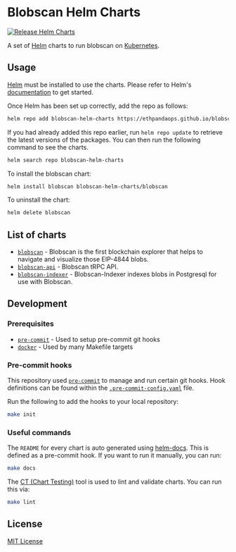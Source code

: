 # Blobscan Helm Charts

[![Release Helm Charts](https://github.com/blobscan/blobscan-helm-charts/actions/workflows/release.yaml/badge.svg)](https://github.com/blobscan/blobscan-helm-charts/actions/workflows/release.yaml)

A set of [Helm](https://helm.sh/) charts to run blobscan on [Kubernetes](https://kubernetes.io/).

## Usage

[Helm](https://helm.sh) must be installed to use the charts.  Please refer to
Helm's [documentation](https://helm.sh/docs) to get started.

Once Helm has been set up correctly, add the repo as follows:

```sh
helm repo add blobscan-helm-charts https://ethpandaops.github.io/blobscan-helm-charts
```

If you had already added this repo earlier, run `helm repo update` to retrieve
the latest versions of the packages.  You can then run the following command to see the charts.

```sh
helm search repo blobscan-helm-charts
```

To install the blobscan chart:

```sh
helm install blobscan blobscan-helm-charts/blobscan
```

To uninstall the chart:

```sh
helm delete blobscan
```

## List of charts

- [`blobscan`](charts/blobscan) - Blobscan is the first blockchain explorer that helps to navigate and visualize those EIP-4844 blobs.
- [`blobscan-api`](charts/blobscan-api) - Blobscan tRPC API.
- [`blobscan-indexer`](charts/blobscan-indexer) - Blobscan-Indexer indexes blobs in Postgresql for use with Blobscan.

## Development

### Prerequisites

- [`pre-commit`](https://pre-commit.com/) - Used to setup pre-commit git hooks
- [`docker`](https://www.docker.com/) - Used by many Makefile targets

### Pre-commit hooks

This repository used [`pre-commit`](https://pre-commit.com/) to manage and run certain git hooks. Hook definitions can be found within the [`.pre-commit-config.yaml`](.pre-commit-config.yaml) file.

Run the following to add the hooks to your local repository:

```sh
make init
```

### Useful commands

The `README` for every chart is auto generated using [helm-docs](https://github.com/norwoodj/helm-docs). This is defined as a pre-commit hook. If you want to run it manually, you can run:

```sh
make docs
```

The [CT (Chart Testing)](https://github.com/helm/chart-testing) tool is used to lint and validate charts. You can run this via:

```sh
make lint
```

## License

[MIT License](LICENSE)
